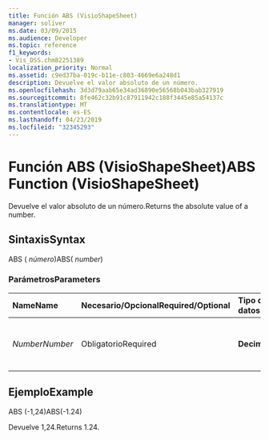 ```yaml
---
title: Función ABS (VisioShapeSheet)
manager: soliver
ms.date: 03/09/2015
ms.audience: Developer
ms.topic: reference
f1_keywords:
- Vis_DSS.chm82251389
localization_priority: Normal
ms.assetid: c9ed37ba-019c-b11e-c803-4669e6a248d1
description: Devuelve el valor absoluto de un número.
ms.openlocfilehash: 3d3d79aab65e34ad36890e56568b043bab327919
ms.sourcegitcommit: 8fe462c32b91c87911942c188f3445e85a54137c
ms.translationtype: MT
ms.contentlocale: es-ES
ms.lasthandoff: 04/23/2019
ms.locfileid: "32345293"
---
```

# <a name="abs-function-visioshapesheet"></a><span data-ttu-id="4fd04-103">Función ABS (VisioShapeSheet)</span><span class="sxs-lookup"><span data-stu-id="4fd04-103">ABS Function (VisioShapeSheet)</span></span>

<span data-ttu-id="4fd04-104">Devuelve el valor absoluto de un número.</span><span class="sxs-lookup"><span data-stu-id="4fd04-104">Returns the absolute value of a number.</span></span>
  
## <a name="syntax"></a><span data-ttu-id="4fd04-105">Sintaxis</span><span class="sxs-lookup"><span data-stu-id="4fd04-105">Syntax</span></span>

<span data-ttu-id="4fd04-106">ABS ( *número*)</span><span class="sxs-lookup"><span data-stu-id="4fd04-106">ABS( *number*)</span></span> 
  
### <a name="parameters"></a><span data-ttu-id="4fd04-107">Parámetros</span><span class="sxs-lookup"><span data-stu-id="4fd04-107">Parameters</span></span>

|<span data-ttu-id="4fd04-108">**Name**</span><span class="sxs-lookup"><span data-stu-id="4fd04-108">**Name**</span></span>|<span data-ttu-id="4fd04-109">**Necesario/Opcional**</span><span class="sxs-lookup"><span data-stu-id="4fd04-109">**Required/Optional**</span></span>|<span data-ttu-id="4fd04-110">**Tipo de datos**</span><span class="sxs-lookup"><span data-stu-id="4fd04-110">**Data Type**</span></span>|<span data-ttu-id="4fd04-111">**Descripción**</span><span class="sxs-lookup"><span data-stu-id="4fd04-111">**Description**</span></span>|
|:-----|:-----|:-----|:-----|
| <span data-ttu-id="4fd04-112">_Number_</span><span class="sxs-lookup"><span data-stu-id="4fd04-112">_Number_</span></span> <br/> |<span data-ttu-id="4fd04-113">Obligatorio</span><span class="sxs-lookup"><span data-stu-id="4fd04-113">Required</span></span>  <br/> |<span data-ttu-id="4fd04-114">**Decimal**</span><span class="sxs-lookup"><span data-stu-id="4fd04-114">**Decimal**</span></span> <br/> |<span data-ttu-id="4fd04-115">El número cuyo valor absoluto desea encontrar.</span><span class="sxs-lookup"><span data-stu-id="4fd04-115">The number whose absolute value you want to find.</span></span>  <br/> |
   
## <a name="example"></a><span data-ttu-id="4fd04-116">Ejemplo</span><span class="sxs-lookup"><span data-stu-id="4fd04-116">Example</span></span>

<span data-ttu-id="4fd04-117">ABS (-1,24)</span><span class="sxs-lookup"><span data-stu-id="4fd04-117">ABS(-1.24)</span></span> 
  
<span data-ttu-id="4fd04-118">Devuelve 1,24.</span><span class="sxs-lookup"><span data-stu-id="4fd04-118">Returns 1.24.</span></span>
  

